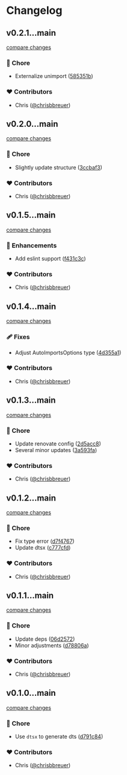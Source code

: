 # Changelog


## v0.2.1...main

[compare changes](https://github.com/stacksjs/bun-plugin-auto-imports/compare/v0.2.1...main)

### 🏡 Chore

- Externalize unimport ([585351b](https://github.com/stacksjs/bun-plugin-auto-imports/commit/585351b))

### ❤️ Contributors

- Chris ([@chrisbbreuer](http://github.com/chrisbbreuer))

## v0.2.0...main

[compare changes](https://github.com/stacksjs/bun-plugin-auto-imports/compare/v0.2.0...main)

### 🏡 Chore

- Slightly update structure ([3ccbaf3](https://github.com/stacksjs/bun-plugin-auto-imports/commit/3ccbaf3))

### ❤️ Contributors

- Chris ([@chrisbbreuer](http://github.com/chrisbbreuer))

## v0.1.5...main

[compare changes](https://github.com/stacksjs/bun-plugin-auto-imports/compare/v0.1.5...main)

### 🚀 Enhancements

- Add eslint support ([f431c3c](https://github.com/stacksjs/bun-plugin-auto-imports/commit/f431c3c))

### ❤️ Contributors

- Chris ([@chrisbbreuer](http://github.com/chrisbbreuer))

## v0.1.4...main

[compare changes](https://github.com/stacksjs/bun-plugin-auto-imports/compare/v0.1.4...main)

### 🩹 Fixes

- Adjust AutoImportsOptions type ([4d355a1](https://github.com/stacksjs/bun-plugin-auto-imports/commit/4d355a1))

### ❤️ Contributors

- Chris ([@chrisbbreuer](http://github.com/chrisbbreuer))

## v0.1.3...main

[compare changes](https://github.com/stacksjs/bun-plugin-auto-imports/compare/v0.1.3...main)

### 🏡 Chore

- Update renovate config ([2d5acc8](https://github.com/stacksjs/bun-plugin-auto-imports/commit/2d5acc8))
- Several minor updates ([3a593fa](https://github.com/stacksjs/bun-plugin-auto-imports/commit/3a593fa))

### ❤️ Contributors

- Chris ([@chrisbbreuer](http://github.com/chrisbbreuer))

## v0.1.2...main

[compare changes](https://github.com/stacksjs/bun-plugin-auto-imports/compare/v0.1.2...main)

### 🏡 Chore

- Fix type error ([d7f4767](https://github.com/stacksjs/bun-plugin-auto-imports/commit/d7f4767))
- Update dtsx ([c777cfd](https://github.com/stacksjs/bun-plugin-auto-imports/commit/c777cfd))

### ❤️ Contributors

- Chris ([@chrisbbreuer](http://github.com/chrisbbreuer))

## v0.1.1...main

[compare changes](https://github.com/stacksjs/bun-plugin-auto-imports/compare/v0.1.1...main)

### 🏡 Chore

- Update deps ([06d2572](https://github.com/stacksjs/bun-plugin-auto-imports/commit/06d2572))
- Minor adjustments ([d78806a](https://github.com/stacksjs/bun-plugin-auto-imports/commit/d78806a))

### ❤️ Contributors

- Chris ([@chrisbbreuer](http://github.com/chrisbbreuer))

## v0.1.0...main

[compare changes](https://github.com/stacksjs/bun-plugin-dts-auto/compare/v0.1.0...main)

### 🏡 Chore

- Use `dtsx` to generate dts ([d791c84](https://github.com/stacksjs/bun-plugin-dts-auto/commit/d791c84))

### ❤️ Contributors

- Chris ([@chrisbbreuer](http://github.com/chrisbbreuer))

